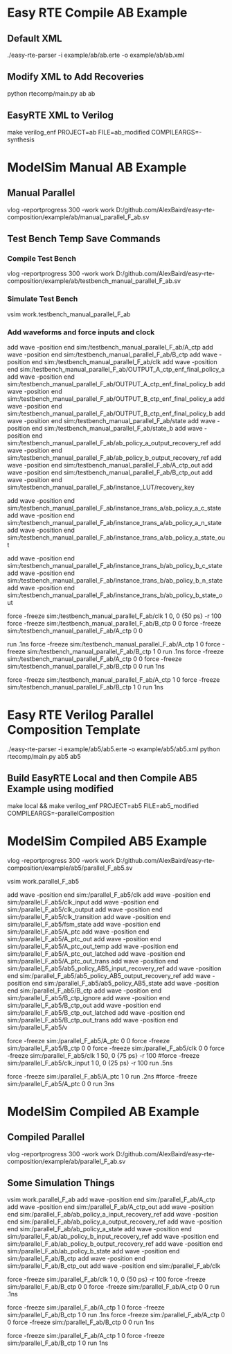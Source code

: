# Easy RTE Compile AB Example
## Default XML
./easy-rte-parser -i example/ab/ab.erte -o example/ab/ab.xml
## Modify XML to Add Recoveries
python rtecomp/main.py ab ab
## EasyRTE XML to Verilog
 make verilog_enf PROJECT=ab FILE=ab_modified COMPILEARGS=-synthesis

# ModelSim Manual AB Example
## Manual Parallel
vlog -reportprogress 300 -work work D:/github.com/AlexBaird/easy-rte-composition/example/ab/manual_parallel_F_ab.sv

## Test Bench Temp Save Commands
### Compile Test Bench
vlog -reportprogress 300 -work work D:/github.com/AlexBaird/easy-rte-composition/example/ab/testbench_manual_parallel_F_ab.sv

### Simulate Test Bench
vsim work.testbench_manual_parallel_F_ab

### Add waveforms and force inputs and clock
add wave -position end  sim:/testbench_manual_parallel_F_ab/A_ctp
add wave -position end  sim:/testbench_manual_parallel_F_ab/B_ctp
add wave -position end  sim:/testbench_manual_parallel_F_ab/clk
add wave -position end  sim:/testbench_manual_parallel_F_ab/OUTPUT_A_ctp_enf_final_policy_a
add wave -position end  sim:/testbench_manual_parallel_F_ab/OUTPUT_A_ctp_enf_final_policy_b
add wave -position end  sim:/testbench_manual_parallel_F_ab/OUTPUT_B_ctp_enf_final_policy_a
add wave -position end  sim:/testbench_manual_parallel_F_ab/OUTPUT_B_ctp_enf_final_policy_b
add wave -position end  sim:/testbench_manual_parallel_F_ab/state
add wave -position end  sim:/testbench_manual_parallel_F_ab/state_b
add wave -position end  sim:/testbench_manual_parallel_F_ab/ab_policy_a_output_recovery_ref
add wave -position end  sim:/testbench_manual_parallel_F_ab/ab_policy_b_output_recovery_ref
add wave -position end  sim:/testbench_manual_parallel_F_ab/A_ctp_out
add wave -position end  sim:/testbench_manual_parallel_F_ab/B_ctp_out
add wave -position end  sim:/testbench_manual_parallel_F_ab/instance_LUT/recovery_key

add wave -position end  sim:/testbench_manual_parallel_F_ab/instance_trans_a/ab_policy_a_c_state
add wave -position end  sim:/testbench_manual_parallel_F_ab/instance_trans_a/ab_policy_a_n_state
add wave -position end  sim:/testbench_manual_parallel_F_ab/instance_trans_a/ab_policy_a_state_out

add wave -position end  sim:/testbench_manual_parallel_F_ab/instance_trans_b/ab_policy_b_c_state
add wave -position end  sim:/testbench_manual_parallel_F_ab/instance_trans_b/ab_policy_b_n_state
add wave -position end  sim:/testbench_manual_parallel_F_ab/instance_trans_b/ab_policy_b_state_out

force -freeze sim:/testbench_manual_parallel_F_ab/clk 1 0, 0 {50 ps} -r 100
force -freeze sim:/testbench_manual_parallel_F_ab/B_ctp 0 0
force -freeze sim:/testbench_manual_parallel_F_ab/A_ctp 0 0

run .1ns
force -freeze sim:/testbench_manual_parallel_F_ab/A_ctp 1 0
force -freeze sim:/testbench_manual_parallel_F_ab/B_ctp 1 0
run .1ns
force -freeze sim:/testbench_manual_parallel_F_ab/A_ctp 0 0
force -freeze sim:/testbench_manual_parallel_F_ab/B_ctp 0 0
run 1ns

force -freeze sim:/testbench_manual_parallel_F_ab/A_ctp 1 0
force -freeze sim:/testbench_manual_parallel_F_ab/B_ctp 1 0
run 1ns


# Easy RTE Verilog Parallel Composition Template
./easy-rte-parser -i example/ab5/ab5.erte -o example/ab5/ab5.xml
python rtecomp/main.py ab5 ab5
## Build EasyRTE Local and then Compile AB5 Example using modified
make local && make verilog_enf PROJECT=ab5 FILE=ab5_modified COMPILEARGS=-parallelComposition

# ModelSim Compiled AB5 Example
vlog -reportprogress 300 -work work D:/github.com/AlexBaird/easy-rte-composition/example/ab5/parallel_F_ab5.sv

vsim work.parallel_F_ab5

add wave -position end  sim:/parallel_F_ab5/clk
add wave -position end  sim:/parallel_F_ab5/clk_input
add wave -position end  sim:/parallel_F_ab5/clk_output
add wave -position end  sim:/parallel_F_ab5/clk_transition
add wave -position end  sim:/parallel_F_ab5/fsm_state
add wave -position end  sim:/parallel_F_ab5/A_ptc
add wave -position end  sim:/parallel_F_ab5/A_ptc_out
add wave -position end  sim:/parallel_F_ab5/A_ptc_out_temp
add wave -position end  sim:/parallel_F_ab5/A_ptc_out_latched
add wave -position end  sim:/parallel_F_ab5/A_ptc_out_trans
add wave -position end  sim:/parallel_F_ab5/ab5_policy_AB5_input_recovery_ref
add wave -position end  sim:/parallel_F_ab5/ab5_policy_AB5_output_recovery_ref
add wave -position end  sim:/parallel_F_ab5/ab5_policy_AB5_state
add wave -position end  sim:/parallel_F_ab5/B_ctp
add wave -position end  sim:/parallel_F_ab5/B_ctp_ignore
add wave -position end  sim:/parallel_F_ab5/B_ctp_out
add wave -position end  sim:/parallel_F_ab5/B_ctp_out_latched
add wave -position end  sim:/parallel_F_ab5/B_ctp_out_trans
add wave -position end  sim:/parallel_F_ab5/v

force -freeze sim:/parallel_F_ab5/A_ptc 0 0
force -freeze sim:/parallel_F_ab5/B_ctp 0 0
force -freeze sim:/parallel_F_ab5/clk 0 0
force -freeze sim:/parallel_F_ab5/clk 1 50, 0 {75 ps} -r 100
#force -freeze sim:/parallel_F_ab5/clk_input 1 0, 0 {25 ps} -r 100
run .5ns

force -freeze sim:/parallel_F_ab5/A_ptc 1 0
run .2ns
#force -freeze sim:/parallel_F_ab5/A_ptc 0 0
run 3ns

# ModelSim Compiled AB Example
## Compiled Parallel
vlog -reportprogress 300 -work work D:/github.com/AlexBaird/easy-rte-composition/example/ab/parallel_F_ab.sv

## Some Simulation Things
vsim work.parallel_F_ab
add wave -position end  sim:/parallel_F_ab/A_ctp
add wave -position end  sim:/parallel_F_ab/A_ctp_out
add wave -position end  sim:/parallel_F_ab/ab_policy_a_input_recovery_ref
add wave -position end  sim:/parallel_F_ab/ab_policy_a_output_recovery_ref
add wave -position end  sim:/parallel_F_ab/ab_policy_a_state
add wave -position end  sim:/parallel_F_ab/ab_policy_b_input_recovery_ref
add wave -position end  sim:/parallel_F_ab/ab_policy_b_output_recovery_ref
add wave -position end  sim:/parallel_F_ab/ab_policy_b_state
add wave -position end  sim:/parallel_F_ab/B_ctp
add wave -position end  sim:/parallel_F_ab/B_ctp_out
add wave -position end  sim:/parallel_F_ab/clk

force -freeze sim:/parallel_F_ab/clk 1 0, 0 {50 ps} -r 100
force -freeze sim:/parallel_F_ab/B_ctp 0 0
force -freeze sim:/parallel_F_ab/A_ctp 0 0
run .1ns

force -freeze sim:/parallel_F_ab/A_ctp 1 0
force -freeze sim:/parallel_F_ab/B_ctp 1 0
run .1ns
force -freeze sim:/parallel_F_ab/A_ctp 0 0
force -freeze sim:/parallel_F_ab/B_ctp 0 0
run 1ns

force -freeze sim:/parallel_F_ab/A_ctp 1 0
force -freeze sim:/parallel_F_ab/B_ctp 1 0
run 1ns